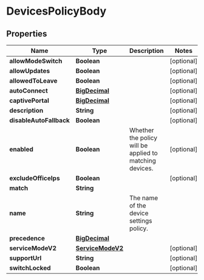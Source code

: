 # DevicesPolicyBody

## Properties
Name | Type | Description | Notes
------------ | ------------- | ------------- | -------------
**allowModeSwitch** | **Boolean** |  |  [optional]
**allowUpdates** | **Boolean** |  |  [optional]
**allowedToLeave** | **Boolean** |  |  [optional]
**autoConnect** | [**BigDecimal**](BigDecimal.md) |  |  [optional]
**captivePortal** | [**BigDecimal**](BigDecimal.md) |  |  [optional]
**description** | **String** |  |  [optional]
**disableAutoFallback** | **Boolean** |  |  [optional]
**enabled** | **Boolean** | Whether the policy will be applied to matching devices. |  [optional]
**excludeOfficeIps** | **Boolean** |  |  [optional]
**match** | **String** |  | 
**name** | **String** | The name of the device settings policy. | 
**precedence** | [**BigDecimal**](BigDecimal.md) |  | 
**serviceModeV2** | [**ServiceModeV2**](ServiceModeV2.md) |  |  [optional]
**supportUrl** | **String** |  |  [optional]
**switchLocked** | **Boolean** |  |  [optional]
